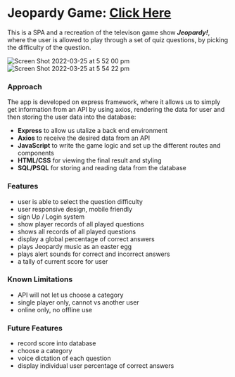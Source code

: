 # Jeopardy Game: [Click Here](https://rezas-quiz.herokuapp.com/)
This is a SPA and a recreation of the televison game show ***Jeopardy!***, where the user is allowed to play 
through a set of quiz questions, by picking the difficulty of the question.

![Screen Shot 2022-03-25 at 5 52 00 pm](https://user-images.githubusercontent.com/97995268/160069679-9eb6f71f-5b0a-4985-a251-e9032e2e77d7.png)
![Screen Shot 2022-03-25 at 5 54 22 pm](https://user-images.githubusercontent.com/97995268/160069894-d62c116b-05d9-475c-b289-3cb89b6f1bb7.png)

### Approach 
The app is developed on express framework, where it allows us to simply get information from an API by using axios,
rendering the data for user and then storing the user data into the database:
- **Express** to allow us utalize a back end environment 
- **Axios** to receive the desired data from an API
- **JavaScript** to write the game logic and set up the different routes and components
- **HTML/CSS** for viewing the final result and styling
- **SQL/PSQL** for storing and reading data from the database

### Features
- user is able to select the question difficulty
- user responsive design, mobile friendly
- sign Up / Login system
- show player records of all played questions
- shows all records of all played questions
- display a global percentage of correct answers
- plays Jeopardy music as an easter egg
- plays alert sounds for correct and incorrect answers
- a tally of current score for user

### Known Limitations 
- API will not let us choose a category
- single player only, cannot vs another user
- online only, no offline use

### Future Features
- record score into database
- choose a category
- voice dictation of each question
- display individual user percentage of correct answers

